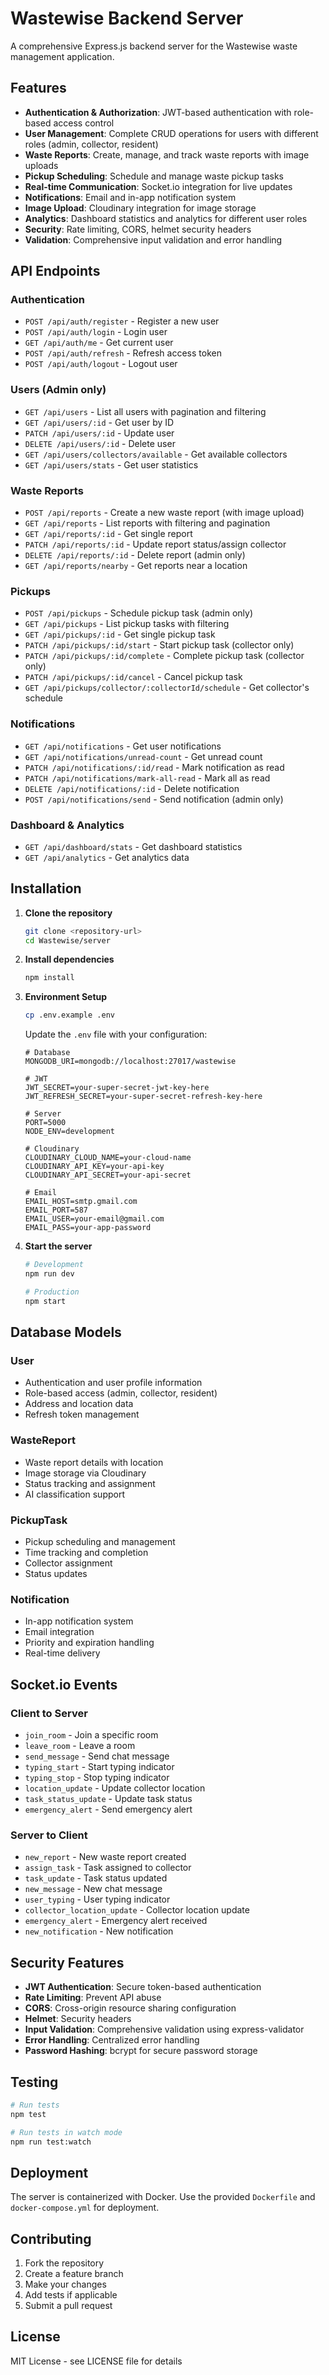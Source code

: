 # Wastewise Backend Server

A comprehensive Express.js backend server for the Wastewise waste management application.

## Features

- **Authentication & Authorization**: JWT-based authentication with role-based access control
- **User Management**: Complete CRUD operations for users with different roles (admin, collector, resident)
- **Waste Reports**: Create, manage, and track waste reports with image uploads
- **Pickup Scheduling**: Schedule and manage waste pickup tasks
- **Real-time Communication**: Socket.io integration for live updates
- **Notifications**: Email and in-app notification system
- **Image Upload**: Cloudinary integration for image storage
- **Analytics**: Dashboard statistics and analytics for different user roles
- **Security**: Rate limiting, CORS, helmet security headers
- **Validation**: Comprehensive input validation and error handling

## API Endpoints

### Authentication
- `POST /api/auth/register` - Register a new user
- `POST /api/auth/login` - Login user
- `GET /api/auth/me` - Get current user
- `POST /api/auth/refresh` - Refresh access token
- `POST /api/auth/logout` - Logout user

### Users (Admin only)
- `GET /api/users` - List all users with pagination and filtering
- `GET /api/users/:id` - Get user by ID
- `PATCH /api/users/:id` - Update user
- `DELETE /api/users/:id` - Delete user
- `GET /api/users/collectors/available` - Get available collectors
- `GET /api/users/stats` - Get user statistics

### Waste Reports
- `POST /api/reports` - Create a new waste report (with image upload)
- `GET /api/reports` - List reports with filtering and pagination
- `GET /api/reports/:id` - Get single report
- `PATCH /api/reports/:id` - Update report status/assign collector
- `DELETE /api/reports/:id` - Delete report (admin only)
- `GET /api/reports/nearby` - Get reports near a location

### Pickups
- `POST /api/pickups` - Schedule pickup task (admin only)
- `GET /api/pickups` - List pickup tasks with filtering
- `GET /api/pickups/:id` - Get single pickup task
- `PATCH /api/pickups/:id/start` - Start pickup task (collector only)
- `PATCH /api/pickups/:id/complete` - Complete pickup task (collector only)
- `PATCH /api/pickups/:id/cancel` - Cancel pickup task
- `GET /api/pickups/collector/:collectorId/schedule` - Get collector's schedule

### Notifications
- `GET /api/notifications` - Get user notifications
- `GET /api/notifications/unread-count` - Get unread count
- `PATCH /api/notifications/:id/read` - Mark notification as read
- `PATCH /api/notifications/mark-all-read` - Mark all as read
- `DELETE /api/notifications/:id` - Delete notification
- `POST /api/notifications/send` - Send notification (admin only)

### Dashboard & Analytics
- `GET /api/dashboard/stats` - Get dashboard statistics
- `GET /api/analytics` - Get analytics data

## Installation

1. **Clone the repository**
   ```bash
   git clone <repository-url>
   cd Wastewise/server
   ```

2. **Install dependencies**
   ```bash
   npm install
   ```

3. **Environment Setup**
   ```bash
   cp .env.example .env
   ```
   
   Update the `.env` file with your configuration:
   ```env
   # Database
   MONGODB_URI=mongodb://localhost:27017/wastewise
   
   # JWT
   JWT_SECRET=your-super-secret-jwt-key-here
   JWT_REFRESH_SECRET=your-super-secret-refresh-key-here
   
   # Server
   PORT=5000
   NODE_ENV=development
   
   # Cloudinary
   CLOUDINARY_CLOUD_NAME=your-cloud-name
   CLOUDINARY_API_KEY=your-api-key
   CLOUDINARY_API_SECRET=your-api-secret
   
   # Email
   EMAIL_HOST=smtp.gmail.com
   EMAIL_PORT=587
   EMAIL_USER=your-email@gmail.com
   EMAIL_PASS=your-app-password
   ```

4. **Start the server**
   ```bash
   # Development
   npm run dev
   
   # Production
   npm start
   ```

## Database Models

### User
- Authentication and user profile information
- Role-based access (admin, collector, resident)
- Address and location data
- Refresh token management

### WasteReport
- Waste report details with location
- Image storage via Cloudinary
- Status tracking and assignment
- AI classification support

### PickupTask
- Pickup scheduling and management
- Time tracking and completion
- Collector assignment
- Status updates

### Notification
- In-app notification system
- Email integration
- Priority and expiration handling
- Real-time delivery

## Socket.io Events

### Client to Server
- `join_room` - Join a specific room
- `leave_room` - Leave a room
- `send_message` - Send chat message
- `typing_start` - Start typing indicator
- `typing_stop` - Stop typing indicator
- `location_update` - Update collector location
- `task_status_update` - Update task status
- `emergency_alert` - Send emergency alert

### Server to Client
- `new_report` - New waste report created
- `assign_task` - Task assigned to collector
- `task_update` - Task status updated
- `new_message` - New chat message
- `user_typing` - User typing indicator
- `collector_location_update` - Collector location update
- `emergency_alert` - Emergency alert received
- `new_notification` - New notification

## Security Features

- **JWT Authentication**: Secure token-based authentication
- **Rate Limiting**: Prevent API abuse
- **CORS**: Cross-origin resource sharing configuration
- **Helmet**: Security headers
- **Input Validation**: Comprehensive validation using express-validator
- **Error Handling**: Centralized error handling
- **Password Hashing**: bcrypt for secure password storage

## Testing

```bash
# Run tests
npm test

# Run tests in watch mode
npm run test:watch
```

## Deployment

The server is containerized with Docker. Use the provided `Dockerfile` and `docker-compose.yml` for deployment.

## Contributing

1. Fork the repository
2. Create a feature branch
3. Make your changes
4. Add tests if applicable
5. Submit a pull request

## License

MIT License - see LICENSE file for details
